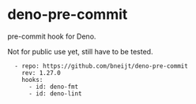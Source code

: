 # deno-pre-commit

pre-commit hook for Deno.

Not for public use yet, still have to be tested.

```
  - repo: https://github.com/bneijt/deno-pre-commit
    rev: 1.27.0
    hooks:
      - id: deno-fmt
      - id: deno-lint
```
